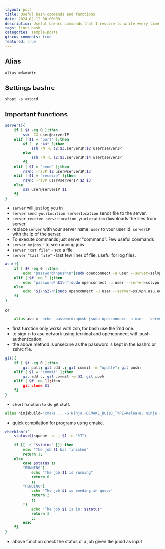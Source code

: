 ```yaml
---
layout: post
title: Useful bash commands and functions
date: 2024-02-12 00:00:00
description: Useful bashrc commands that I require to write every time I create a new system.
tags: linux bash
categories: sample-posts
giscus_comments: true
featured: true
---
```


## Alias

`alias md=mkdir`

## Settings bashrc

`shopt -s autocd`

## Important functions


```bash
server(){
    if [ $# -eq 0 ];then
        ssh -CX user@serverIP
    elif [ $1 = "port" ];then
        if [ -z "$4" ];then
            ssh -N -L $2:$3.serverIP:$2 user@serverIP
        else
            ssh -N -L $2:$3.serverIP:$4 user@serverIP
        fi
    elif [ $1 = "send" ];then
        rsync -rzvP $2 user@serverIP:$3
    elif [ $1 = "receive" ];then
        rsync -rzvP user@serverIP:$2 $3
    else
        ssh user@serverIP $1
    fi
}
```

- `server` will just log you in
- `server send yourLocation serverLocation` sends file to the server.
- `server receive serverLocation yourLocation` downloads the files from server.
- replace `server` with your server name, `user` to your user id, `serverIP` with the ip of the server.
- To execute commands just server "command". Few useful commands
- `server myjobs` - to see running jobs
- `server "cat file"` - see a file
- `server "tail file"` - last few lines of file, useful for log files.


```bash
asu(){
    if [ $# -eq 0 ];then
        echo "password\npush\n"|sudo openconnect -u user --server=sslvpn.asu.edu
    elif [ $# -eq 1 ];then
        echo "password\n$1\n"|sudo openconnect -u user --server=sslvpn.asu.edu
    else
        echo "$1\n$2\n"|sudo openconnect -u user --server=sslvpn.asu.edu
    fi
}
```

or 

```bash
    alias asu = 'echo "password\npush"|sudo openconnect -u user --server=sslvpn.asu.edu'
```

- first function only works with zsh, for bash use the 2nd one.
- to sign in to asu network using terminal and openconnect with push authentication.
- the above method is unsecure as the password is kept in the bashrc or zshrc file.

```bash
gi(){
    if [ $# -eq 0 ];then
        git pull; git add .; git commit -m "update"; git push;
    elif [ $1 = "commit" ];then
        git add .; git commit -m $2; git push
    elif [ $# -eq 1];then
        git clone $1
    fi
}
```

- short function to do git stuff.

```bash
alias ninjabuild="cmake .. -G Ninja -DCMAKE_BUILD_TYPE=Release; ninja -j 30"
```

- quick compilation for programs using cmake.


```bash
checkJob(){
    status=$(squeue -h -j $1 -o "%T")

    if [[ -z "$status" ]]; then
        echo "The job $1 has finished"
        return 1;
    else
        case $status in 
        "RUNNING")
            echo "The job $1 is running"
            return 0
            ;;
        "PENDING")
            echo "The job $1 is pending in queue"
            return 2
            ;;
        *)
            echo "The job $1 is in: $status"
            return 3
            ;;
        esac
    fi
}
```


- above function check the status of a job given the jobid as input